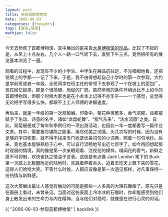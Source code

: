 ```yaml
---
layout: post
title: 参观首都博物馆
date: 2006-06-03
categories: [thoughts]
tags: [游览,随想]
mathjax: false
---
```


今天去参观了首都博物馆，其中展出的是来自[大英博物馆的珍品](http://news.sina.com.cn/c/2006-03-02/04208336908s.shtml)。比较了不起的是，从早上十点左右，几个人一路一口气转下去，直到下午三点，竟然把所有的展览基本浏览了一遍。

观看的过程中，发现有不少的小学生、中学生在展品前驻足，不光细细地看，还把铭牌上的字都一一记了下来。于是，我不由得想起自己小学时的第一次参观。大约是学前班或者一年级，全班同学在班主任的带领下去参观了一个在坡上的面包厂。现在回忆起来，那是个很简陋、局促的厂房。虽然参观的条件环境远比不上如今的首都博物馆，但那个时候大家也是在小本本上记得不亦乐乎——一个感觉，总觉得无论把字写得多么快，都跟不上工人师傅的讲解速度。

再后来，就是一年级的第一次观菊展。印象中，菊花种类繁多，香气浓郁，且都被赋予了生动、诗意的名字，诸如“龙盘蛇舞”、“紫气东来”、“沽水流霞”之类。自此，观菊展便成了每年秋季例行的一项出游活动，也因此一年一度都要写一篇作业文章。其中，需要极尽铺陈之能事，用尽优美之词藻。头几次写的时候，因为没有足够的字词积累，就不得不找来专门收录优美词句的小词典，照着一句句地抄。后来，竟也基本能够熟稔于心中，可以自行流畅地写出近七百字了。如今再回想起那时观展的情境，真的像是第一次亲眼观看、注视花的模样，嗅闻花的香气，新鲜之感不可抑制，欢快雀跃之情溢于言表。这倒是有点像 Jack London 笔下的 Buck 第一次踏上北极圈附近的陆地时，欢跳着伸着舌头，追着去吃天上飘下来的雪花，逗得人们哈哈大笑。不管什么时候，人都应该像是第一次遇见那样，对凡事保持一份热情与新鲜感。

这次大英展出最让人感觉有触动的可能是那些一人多高的大理石雕像了。原先只是在画册上看过，未曾亲见。当面对这些表面上冷冰冰的石雕时，你却能感受到他们身上散发出来的生命力与内在精神。当与他们对视时，就像是在进行心灵的对话。

{{ "2006-06-03-参观首都博物馆" | backlink }}
